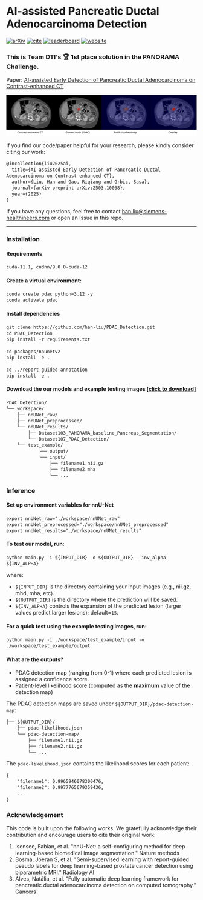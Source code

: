 # AI-assisted Pancreatic Ductal Adenocarcinoma Detection 
[![arXiv](https://img.shields.io/badge/preprint-2503.10068-blue)](https://arxiv.org/abs/2503.10068) [![cite](https://img.shields.io/badge/cite-BibTex-red)](xx) [![leaderboard](https://img.shields.io/badge/Leaderboard-yellow)](https://panorama.grand-challenge.org/evaluation/testing-phase/leaderboard/) [![website](https://img.shields.io/badge/Challenge%20website-50d13d)](https://panorama.grand-challenge.org/)

### This is Team DTI's :trophy: 1st place solution in the PANORAMA Challenge. 

Paper: [AI-assisted Early Detection of Pancreatic Ductal Adenocarcinoma on Contrast-enhanced CT](https://arxiv.org/abs/2503.10068)

<p align="center"><img src="https://github.com/han-liu/PDAC_Detection/blob/main/assets/gt_vs_pred.png" alt="gt_vs_pred" width="750"/></p>

If you find our code/paper helpful for your research, please kindly consider citing our work:
```
@incollection{liu2025ai,
  title={AI-assisted Early Detection of Pancreatic Ductal Adenocarcinoma on Contrast-enhanced CT},
  author={Liu, Han and Gao, Riqiang and Grbic, Sasa},
  journal={arXiv preprint arXiv:2503.10068},
  year={2025}
}
```

If you have any questions, feel free to contact han.liu@siemens-healthineers.com or open an Issue in this repo. 

---

### Installation
#### Requirements
```
cuda-11.1, cudnn/9.0.0-cuda-12
```
#### Create a virtual environment:
```
conda create pdac python=3.12 -y
conda activate pdac
```

#### Install dependencies
```
git clone https://github.com/han-liu/PDAC_Detection.git
cd PDAC_Detection
pip install -r requirements.txt

cd packages/nnunetv2
pip install -e .
    
cd ../report-guided-annotation
pip install -e .
```

#### Download the our models and example testing images [[click to download]](https://drive.google.com/drive/folders/1RpbofQDrQNzwfYjFhQYRRWCN8HhIoZQP?usp=sharing)
```
PDAC_Detection/
└── workspace/
    ├── nnUNet_raw/
    ├── nnUNet_preprocessed/
    └── nnUNet_results/
        ├── Dataset103_PANORAMA_baseline_Pancreas_Segmentation/
        └── Dataset107_PDAC_Detection/
    └── test_example/
            ├── output/
            └── input/
                ├── filename1.nii.gz
                ├── filename2.mha
                └── ...
```

### Inference
#### Set up environment variables for nnU-Net
```
export nnUNet_raw="./workspace/nnUNet_raw"
export nnUNet_preprocessed="./workspace/nnUNet_preprocessed"
export nnUNet_results="./workspace/nnUNet_results"
```

#### To test our model, run:
```
python main.py -i ${INPUT_DIR} -o ${OUTPUT_DIR} --inv_alpha ${INV_ALPHA}
```
where:
- `${INPUT_DIR}`  is the directory containing your input images (e.g., nii.gz, mhd, mha, etc).
- `${OUTPUT_DIR}` is the directory where the prediction will be saved.
- `${INV_ALPHA}`  controls the expansion of the predicted lesion (larger values predict larger lesions); default=`15`.

#### For a quick test using the example testing images, run:
```
python main.py -i ./workspace/test_example/input -o ./workspace/test_example/output
```

#### What are the outputs?
- PDAC detection map (ranging from 0-1) where each predicted lesion is assigned a confidence score.
- Patient-level likelihood score (computed as the **maximum** value of the detection map)

The PDAC detection maps are saved under `${OUTPUT_DIR}/pdac-detection-map`:
```
├── ${OUTPUT_DIR}/
    ├── pdac-likelihood.json
    └── pdac-detection-map/
        ├── filename1.nii.gz
        ├── filename2.nii.gz
        └── ...
```

The `pdac-likelihood.json` contains the likelihood scores for each patient:
```
{
    "filename1": 0.9965946078300476,
    "filename2": 0.9977765679359436,
    ...
}
```

### Acknowledgement
This code is built upon the following works. We gratefully acknowledge their contribution and encourage users to cite their original work:
1. Isensee, Fabian, et al. "nnU-Net: a self-configuring method for deep learning-based biomedical image segmentation." Nature methods
2. Bosma, Joeran S, et al. "Semi-supervised learning with report-guided pseudo labels for deep learning–based prostate cancer detection using biparametric MRI." Radiology AI
3. Alves, Natália,  et al. "Fully automatic deep learning framework for pancreatic ductal adenocarcinoma detection on computed tomography." Cancers
